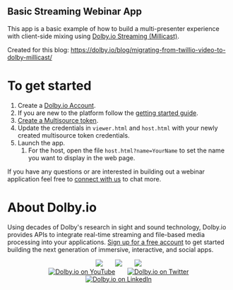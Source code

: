 ## Basic Streaming Webinar App

This app is a basic example of how to build a multi-presenter experience with client-side mixing using [Dolby.io Streaming (Millicast)](https://dolby.io/products/real-time-streaming/).

Created for this blog: https://dolby.io/blog/migrating-from-twillio-video-to-dolby-millicast/

# To get started

1. Create a [Dolby.io Account](https://dashboard.dolby.io/signup).
2. If you are new to the platform follow the [getting started guide](https://docs.dolby.io/streaming-apis/docs/getting-started).
3. [Create a Multisource token](https://docs.dolby.io/streaming-apis/docs/multisource-streams).
4. Update the credentials in `viewer.html` and `host.html` with your newly created multisource token credentials.
5. Launch the app.
    1. For the host, open the file `host.html?name=YourName` to set the name you want to display in the web page.

If you have any questions or are interested in building out a webinar application feel free to [connect with us](https://dolby.io/contact/) to chat more.

# About Dolby.io

Using decades of Dolby's research in sight and sound technology, Dolby.io provides APIs to integrate real-time streaming and file-based media processing into your applications. [Sign up for a free account](https://dashboard.dolby.io/signup/) to get started building the next generation of immersive, interactive, and social apps.

<div align="center">
  <a href="https://dolby.io/" target="_blank"><img src="https://img.shields.io/badge/Dolby.io-0A0A0A?style=for-the-badge&logo=dolby&logoColor=white"/></a>
&nbsp; &nbsp; &nbsp;
  <a href="https://docs.dolby.io/" target="_blank"><img src="https://img.shields.io/badge/Dolby.io-Docs-0A0A0A?style=for-the-badge&logoColor=white"/></a>
&nbsp; &nbsp; &nbsp;
  <a href="https://dolby.io/blog/category/developer/" target="_blank"><img src="https://img.shields.io/badge/Dolby.io-Blog-0A0A0A?style=for-the-badge&logoColor=white"/></a>
</div>

<div align="center">
&nbsp; &nbsp; &nbsp;
  <a href="https://youtube.com/@dolbyio" target="_blank"><img src="https://img.shields.io/badge/YouTube-red?style=flat-square&logo=youtube&logoColor=white" alt="Dolby.io on YouTube"/></a>
&nbsp; &nbsp; &nbsp; 
  <a href="https://twitter.com/dolbyio" target="_blank"><img src="https://img.shields.io/badge/Twitter-blue?style=flat-square&logo=twitter&logoColor=white" alt="Dolby.io on Twitter"/></a>
&nbsp; &nbsp; &nbsp;
  <a href="https://www.linkedin.com/company/dolbyio/" target="_blank"><img src="https://img.shields.io/badge/LinkedIn-0077B5?style=flat-square&logo=linkedin&logoColor=white" alt="Dolby.io on LinkedIn"/></a>
</div>
